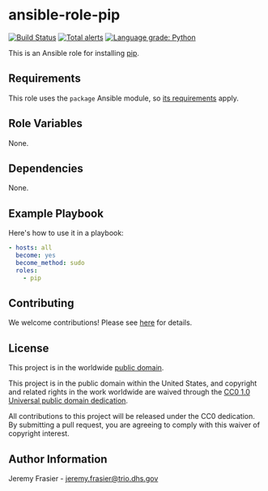 # ansible-role-pip #

[![Build Status](https://travis-ci.com/cisagov/ansible-role-pip.svg?branch=develop)](https://travis-ci.com/cisagov/ansible-role-pip)
[![Total alerts](https://img.shields.io/lgtm/alerts/g/cisagov/ansible-role-pip.svg?logo=lgtm&logoWidth=18)](https://lgtm.com/projects/g/cisagov/ansible-role-pip/alerts/)
[![Language grade: Python](https://img.shields.io/lgtm/grade/python/g/cisagov/ansible-role-pip.svg?logo=lgtm&logoWidth=18)](https://lgtm.com/projects/g/cisagov/ansible-role-pip/context:python)

This is an Ansible role for installing [pip](https://pip.pypa.io).

## Requirements ##

This role uses the `package` Ansible module, so [its
requirements](https://docs.ansible.com/ansible/latest/modules/package_module.html#requirements)
apply.

## Role Variables ##

None.

## Dependencies ##

None.

## Example Playbook ##

Here's how to use it in a playbook:

```yaml
- hosts: all
  become: yes
  become_method: sudo
  roles:
    - pip
```

## Contributing ##

We welcome contributions!  Please see [here](CONTRIBUTING.md) for
details.

## License ##

This project is in the worldwide [public domain](LICENSE).

This project is in the public domain within the United States, and
copyright and related rights in the work worldwide are waived through
the [CC0 1.0 Universal public domain
dedication](https://creativecommons.org/publicdomain/zero/1.0/).

All contributions to this project will be released under the CC0
dedication. By submitting a pull request, you are agreeing to comply
with this waiver of copyright interest.

## Author Information ##

Jeremy Frasier - <jeremy.frasier@trio.dhs.gov>
